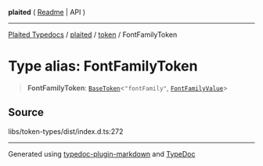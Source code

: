 **plaited** ( [Readme](../../README.md) \| API )

***

[Plaited Typedocs](../../../modules.md) / [plaited](../../modules.md) / [token](../README.md) / FontFamilyToken

# Type alias: FontFamilyToken

> **FontFamilyToken**: [`BaseToken`](BaseToken.md)\<`"fontFamily"`, [`FontFamilyValue`](FontFamilyValue.md)\>

## Source

libs/token-types/dist/index.d.ts:272

***

Generated using [typedoc-plugin-markdown](https://www.npmjs.com/package/typedoc-plugin-markdown) and [TypeDoc](https://typedoc.org/)

